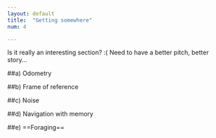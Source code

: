 ```yaml
---
layout: default
title:  "Getting somewhere"
num: 4

---
```


Is it really an interesting section? :( Need to have a better pitch, better story...

##a) Odometry

##b) Frame of reference

##c) Noise

##d) Navigation with memory

##e) ==Foraging==
